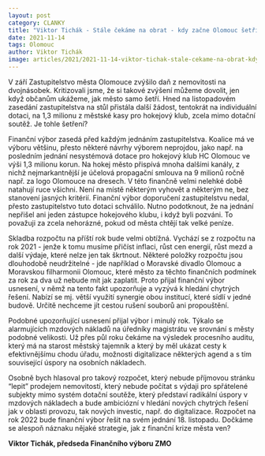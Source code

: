 ```yaml
---
layout: post
category: CLANKY
title: "Viktor Tichák - Stále čekáme na obrat - kdy začne Olomouc šetřit a myslet na budoucnost?"
date: 2021-11-14
tags: Olomouc
author: Viktor Tichák
image: articles/2021/2021-11-14-viktor-tichak-stale-cekame-na-obrat-kdy-zacne-olomouc-setrit-a-myslet-na-budoucnost.jpg  #751x422 pixelu
---
```

V září Zastupitelstvo města Olomouce zvýšilo daň z nemovitosti na dvojnásobek. Kritizovali jsme, že si takové zvýšení můžeme dovolit, jen když občanům ukážeme, jak město samo šetří. Hned na listopadovém zasedání zastupitelstva na stůl přistála další žádost, tentokrát na individuální dotaci, na 1,3 milionu z městské kasy pro hokejový klub, zcela mimo dotační soutěž. Je tohle šetření?

Finanční výbor zasedá před každým jednáním zastupitelstva. Koalice má ve výboru většinu, přesto některé návrhy výborem neprojdou, jako např. na posledním jednání nesystémová dotace pro hokejový klub HC Olomouc ve výši 1,3 milionu korun. Na hokej město přispívá mnoha dalšími kanály, z nichž nejmarkantnější je účelová propagační smlouva na 9 milionů ročně např. za logo Olomouce na dresech. V této finančně velmi nelehké době natahují ruce všichni. Není na místě některým vyhovět a některým ne, bez stanovení jasných kritérií. Finanční výbor doporučení zastupitelstvu nedal, přesto zastupitelstvo tuto dotaci schválilo. Nutno podotknout, že na jednání nepřišel ani jeden zástupce hokejového klubu, i když byli pozváni. To považuji za zcela nehorázné, pokud od města chtějí tak velké peníze.

Skladba rozpočtu na příští rok bude velmi obtížná. Vychází se z rozpočtu na rok 2021 - jenže k tomu musíme přičíst inflaci, růst cen energií, růst mezd a další výdaje, které nelze jen tak škrtnout. Některé položky rozpočtu jsou dlouhodobě neudržitelné - jde například o Moravské divadlo Olomouc a Moravskou filharmonii Olomouc, které město za těchto finančních podmínek za rok za dva už nebude mít jak zaplatit. Proto přijal finanční výbor usnesení, v němž na tento fakt upozorňuje a vyzývá k hledání chytrých řešení. Nabízí se mj. větší využití synergie obou institucí, které sídlí v jedné budově. Určitě nechceme jít cestou rušení souborů ani propouštění.

Podobné upozorňující usnesení přijal výbor i minulý rok. Týkalo se alarmujících mzdových nákladů na úředníky magistrátu ve srovnání s městy podobné velikosti. Už přes půl roku čekáme na výsledek procesního auditu, který má na starost městský tajemník a který by měl ukázat cesty k efektivnějšímu chodu úřadu, možnosti digitalizace některých agend a s tím související úspory na osobních nákladech.

Osobně bych hlasoval pro takový rozpočet, který nebude příjmovou stránku “lepit” prodejem nemovitostí, který nebude počítat s výdaji pro spřátelené subjekty mimo systém dotační soutěže, který představí radikální úspory v mzdových nákladech a bude ambiciózní v hledání nových chytrých řešení jak v oblasti provozu, tak nových investic, např. do digitalizace. Rozpočet na rok 2022 bude finanční výbor řešit na svém jednání 18. listopadu. Dočkáme se alespoň náznaku nějaké strategie, jak z finanční krize města ven?

**Viktor Tichák, předseda Finančního výboru ZMO**
